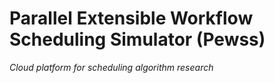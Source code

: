 # Parallel Extensible Workflow Scheduling Simulator (Pewss)
*Cloud platform for scheduling algorithm research*


 
